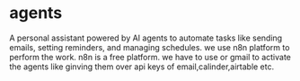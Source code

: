 # agents
A personal assistant powered by AI agents to automate tasks like sending emails, setting reminders, and managing schedules.
we use n8n platform to perform the work.
n8n is a free platform.
we have to use or gmail to activate the agents like ginving them over api keys of email,calinder,airtable etc.

